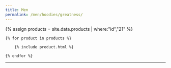 ```yaml
---
title: Men
permalink: /men/hoodies/greatness/
---
```


<div>
    {% assign products = site.data.products | where:"id","21" %}

    {% for product in products %}

        {% include product.html %}

    {% endfor %}

</div>

***
